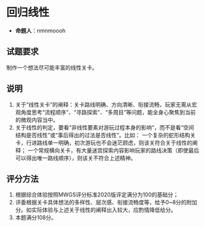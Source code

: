 # 回归线性

- **命题人**：nmnmoooh

## 试题要求

制作一个想法尽可能丰富的线性关卡。

## 说明

1. 关于“线性关卡”的阐释：关卡路线明确、方向清晰、衔接流畅，玩家无需从宏观角度思考“流程顺序”、“寻路探索”、“多周目”等问题，能全身心聚焦到当前的微观内容当中。
2. 关于线性的判定，要看“非线性要素对游玩过程本身的影响”，而不是看“空间结构是否线性”或“事后得出的过法是否线性”。比如：
    一个复杂的蛇形结构关卡，行进路线单一明确，初次游玩也不会迷茫顾虑，则该关符合关于线性的阐释；
    一个常规横向关卡，有大量迷宫探索内容影响玩家的路线决策（即使最后可以得出唯一路线顺序），则该关不符合上述精神。

## 评分方法

1. 根据综合体验按照MWGS评分标准2020版评定满分为100的基础分；
2. 评委根据关卡具体想法的多样性、层次感、衔接流畅度等，给予0~8分的附加分。如实际体验与上述关于线性的阐释出入较大，应酌情降低给分。
3. 本题满分108分。